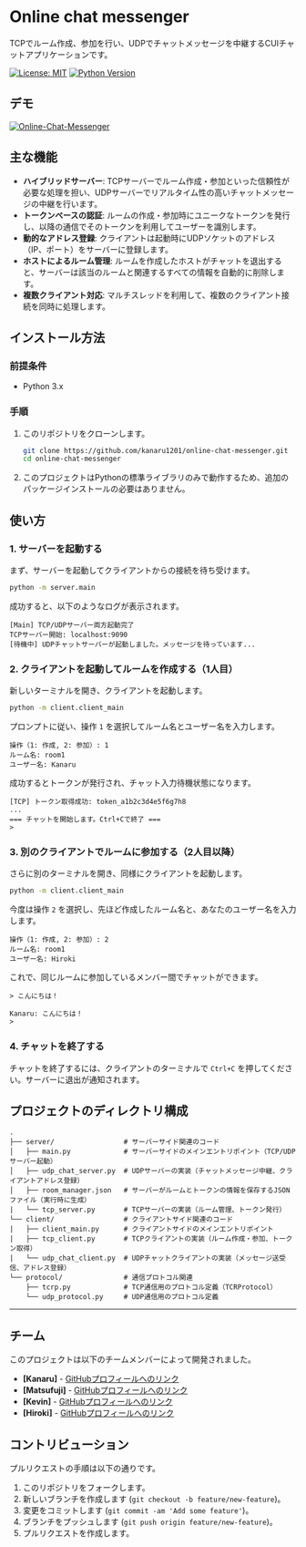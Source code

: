 # Online chat messenger

TCPでルーム作成、参加を行い、UDPでチャットメッセージを中継するCUIチャットアプリケーションです。

[![License: MIT](https://img.shields.io/badge/License-MIT-yellow.svg)](https://opensource.org/licenses/MIT)
[![Python Version](https://img.shields.io/badge/python-3.x-blue.svg)](https://www.python.org/)

## デモ

[![Online-Chat-Messenger](https://img.youtube.com/vi/Qref4Lx3Rug/0.jpg)](https://youtu.be/Qref4Lx3Rug)


## 主な機能

*   **ハイブリッドサーバー**: TCPサーバーでルーム作成・参加といった信頼性が必要な処理を担い、UDPサーバーでリアルタイム性の高いチャットメッセージの中継を行います。
*   **トークンベースの認証**: ルームの作成・参加時にユニークなトークンを発行し、以降の通信でそのトークンを利用してユーザーを識別します。
*   **動的なアドレス登録**: クライアントは起動時にUDPソケットのアドレス（IP、ポート）をサーバーに登録します。
*   **ホストによるルーム管理**: ルームを作成したホストがチャットを退出すると、サーバーは該当のルームと関連するすべての情報を自動的に削除します。
*   **複数クライアント対応**: マルチスレッドを利用して、複数のクライアント接続を同時に処理します。
 
## インストール方法

### 前提条件
*   Python 3.x

### 手順
1.  このリポジトリをクローンします。
    ```bash
    git clone https://github.com/kanaru1201/online-chat-messenger.git
    cd online-chat-messenger
    ```
2.  このプロジェクトはPythonの標準ライブラリのみで動作するため、追加のパッケージインストールの必要はありません。

## 使い方

### 1. サーバーを起動する

まず、サーバーを起動してクライアントからの接続を待ち受けます。

```bash
python -m server.main
```

成功すると、以下のようなログが表示されます。
```
[Main] TCP/UDPサーバー両方起動完了
TCPサーバー開始: localhost:9090
[待機中] UDPチャットサーバーが起動しました。メッセージを待っています...
```

### 2. クライアントを起動してルームを作成する（1人目）

新しいターミナルを開き、クライアントを起動します。

```bash
python -m client.client_main
```

プロンプトに従い、操作 `1` を選択してルーム名とユーザー名を入力します。

```
操作（1: 作成, 2: 参加）: 1
ルーム名: room1
ユーザー名: Kanaru
```

成功するとトークンが発行され、チャット入力待機状態になります。

```
[TCP] トークン取得成功: token_a1b2c3d4e5f6g7h8
...
=== チャットを開始します。Ctrl+Cで終了 ===
>
```

### 3. 別のクライアントでルームに参加する（2人目以降）

さらに別のターミナルを開き、同様にクライアントを起動します。

```bash
python -m client.client_main
```

今度は操作 `2` を選択し、先ほど作成したルーム名と、あなたのユーザー名を入力します。

```
操作（1: 作成, 2: 参加）: 2
ルーム名: room1
ユーザー名: Hiroki
```

これで、同じルームに参加しているメンバー間でチャットができます。

```
> こんにちは！

Kanaru: こんにちは！
> 
```

### 4. チャットを終了する

チャットを終了するには、クライアントのターミナルで `Ctrl+C` を押してください。サーバーに退出が通知されます。

## プロジェクトのディレクトリ構成

```
.
├── server/                 # サーバーサイド関連のコード
│   ├── main.py             # サーバーサイドのメインエントリポイント（TCP/UDPサーバー起動）
│   ├── udp_chat_server.py  # UDPサーバーの実装（チャットメッセージ中継、クライアントアドレス登録）
│   ├── room_manager.json   # サーバーがルームとトークンの情報を保存するJSONファイル（実行時に生成）
|   └── tcp_server.py       # TCPサーバーの実装（ルーム管理、トークン発行）
└── client/                 # クライアントサイド関連のコード
|   ├── client_main.py      # クライアントサイドのメインエントリポイント
|   ├── tcp_client.py       # TCPクライアントの実装（ルーム作成・参加、トークン取得）
|   └── udp_chat_client.py  # UDPチャットクライアントの実装（メッセージ送受信、アドレス登録）
└── protocol/               # 通信プロトコル関連
    ├── tcrp.py             # TCP通信用のプロトコル定義（TCRProtocol）
    └── udp_protocol.py     # UDP通信用のプロトコル定義
```


---


## チーム

このプロジェクトは以下のチームメンバーによって開発されました。

*   **[Kanaru]** - [GitHubプロフィールへのリンク](https://github.com/kanaru1201)
*   **[Matsufuji]** - [GitHubプロフィールへのリンク](https://github.com/matsufuji06)
*   **[Kevin]** - [GitHubプロフィールへのリンク](https://github.com/KevinRyouInoue)
*   **[Hiroki]** - [GitHubプロフィールへのリンク](https://github.com/hiroki-jandararin)

## コントリビューション

プルリクエストの手順は以下の通りです。
1.  このリポジトリをフォークします。
2.  新しいブランチを作成します (`git checkout -b feature/new-feature`)。
3.  変更をコミットします (`git commit -am 'Add some feature'`)。
4.  ブランチをプッシュします (`git push origin feature/new-feature`)。
5.  プルリクエストを作成します。









